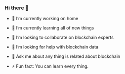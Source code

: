 ### Hi there 👋

- 🔭 I’m currently working on home
- 🌱 I’m currently learning all of new things
- 👯 I’m looking to collaborate on blockchain experts
- 🤔 I’m looking for help with blockchain data
- 💬 Ask me about any thing is related about blockchain

- ⚡ Fun fact: You can learn every thing.  
